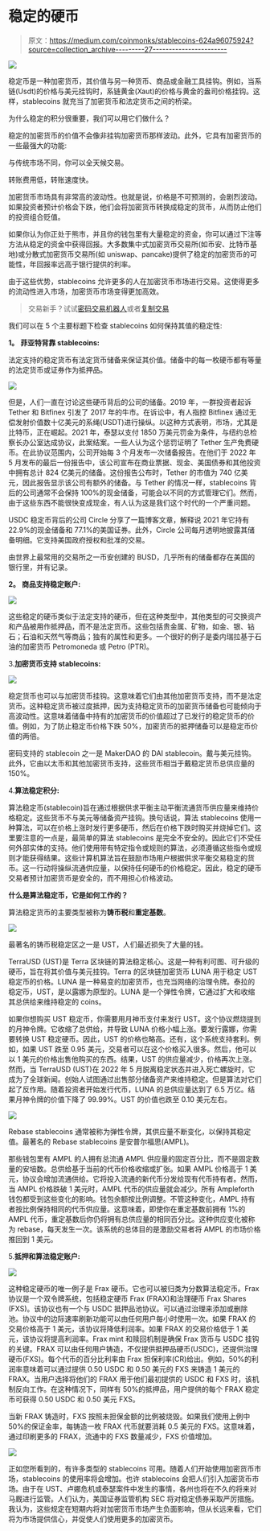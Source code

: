 # 稳定的硬币

> 原文：<https://medium.com/coinmonks/stablecoins-624a96075924?source=collection_archive---------27----------------------->

![](img/36d914375b6de1349b668369636db981.png)

稳定币是一种加密货币，其价值与另一种货币、商品或金融工具挂钩。例如，当系链(Usdt)的价格与美元挂钩时，系链黄金(Xaut)的价格与黄金的盎司价格挂钩。这样，stablecoins 就充当了加密货币和法定货币之间的桥梁。

为什么稳定的积分很重要，我们可以用它们做什么？

稳定的加密货币的价值不会像非挂钩加密货币那样波动。此外，它具有加密货币的一些最强大的功能:

与传统市场不同，你可以全天候交易。

转账费用低，转账速度快。

加密货币市场具有非常高的波动性。也就是说，价格是不可预测的，会剧烈波动。如果投资者预计价格会下跌，他们会将加密货币转换成稳定的货币，从而防止他们的投资组合贬值。

如果你认为你正处于熊市，并且你的钱包里有大量稳定的资金，你可以通过下注等方法从稳定的资金中获得回报。大多数集中式加密货币交易所(如币安、比特币基地)或分散式加密货币交易所(如 uniswap、pancake)提供了稳定的加密货币的可能性，年回报率远高于银行提供的利率。

由于这些优势，stablecoins 允许更多的人在加密货币市场进行交易。这使得更多的流动性进入市场，加密货币市场变得更加高效。

> 交易新手？试试[密码交易机器人](/coinmonks/crypto-trading-bot-c2ffce8acb2a)或者[复制交易](/coinmonks/top-10-crypto-copy-trading-platforms-for-beginners-d0c37c7d698c)

我们可以在 5 个主要标题下检查 stablecoins 如何保持其值的稳定性:

**1。** **菲亚特背靠 stablecoins:**

法定支持的稳定货币有法定货币储备来保证其价值。储备中的每一枚硬币都有等量的法定货币或证券作为抵押品。

![](img/9a8d0d9052c3948ed55cb3bd6245f0a6.png)

但是，人们一直在讨论这些硬币背后的公司的储备。2019 年，一群投资者起诉 Tether 和 Bitfinex 引发了 2017 年的牛市。在诉讼中，有人指控 Bitfinex 通过无偿发射价值数十亿美元的系绳(USDT)进行操纵。以这种方式表明，市场，尤其是比特币，正在崛起。2021 年，泰瑟以支付 1850 万美元罚金为条件，与纽约总检察长办公室达成协议，此案结案。一些人认为这个惩罚证明了 Tether 生产免费硬币。在此协议范围内，公司开始每 3 个月发布一次储备报告。在他们于 2022 年 5 月发布的最后一份报告中，该公司宣布在商业票据、现金、美国债券和其他投资中拥有总计 824 亿美元的储备。这份报告公布时，Tether 的市值为 740 亿美元，因此报告显示该公司有额外的储备。与 Tether 的情况一样，stablecoins 背后的公司通常不会保持 100%的现金储备，可能会以不同的方式管理它们。然而，由于这些东西不能很快变成现金，有人认为这是我们这个时代的一个严重问题。

USDC 稳定币背后的公司 Circle 分享了一篇博客文章，解释说 2021 年它持有 22.9%的现金储备和 77.1%的美国证券。此外，Circle 公司每月透明地披露其储备明细。它支持美国政府授权和批准的交易。

由世界上最常用的交易所之一币安创建的 BUSD，几乎所有的储备都存在美国的银行里，并有记录。

**2。** **商品支持稳定账户:**

![](img/bb329bf2532023fe152b46b7b87f387b.png)

这些稳定的硬币类似于法定支持的硬币，但在这种类型中，其他类型的可交换资产和产品被用作抵押品，而不是法定货币。这些包括贵金属、矿物，如金、银、钻石；石油和天然气等商品；独有的属性和更多。一个很好的例子是委内瑞拉基于石油的加密货币 Petromoneda 或 Petro (PTR)。

3.**加密货币支持 stablecoins:**

![](img/48e31cafdbf086b586d6de3043208ae3.png)

稳定货币也可以与加密货币挂钩。这意味着它们由其他加密货币支持，而不是法定货币。这种稳定货币被过度抵押，因为支持稳定货币的加密货币储备也可能倾向于高波动性。这意味着储备中持有的加密货币的价值超过了已发行的稳定货币的价值。例如，为了防止稳定币价格下跌 50%，加密货币的抵押储备可以是稳定币价值的两倍。

密码支持的 stablecoin 之一是 MakerDAO 的 DAI stablecoin。戴与美元挂钩。此外，它由以太币和其他加密货币支持，这些货币相当于戴稳定货币总供应量的 150%。

4.**算法稳定积分:**

算法稳定币(stablecoin)旨在通过根据供求平衡主动平衡流通货币供应量来维持价格稳定。这些货币不与美元等储备资产挂钩。换句话说，算法 stablecoins 使用一种算法，可以在价格上涨时发行更多硬币，然后在价格下跌时购买并烧掉它们。这里要注意的一点是，最简单的算法 stablecoins 是完全不安全的。因此它们不受任何外部实体的支持。他们使用带有特定指令或规则的算法，必须遵循这些指令或规则才能获得结果。这些计算机算法旨在鼓励市场用户根据供求平衡交易稳定的货币。这一行动将操纵流通供应量，以保持任何硬币的价格稳定。因此，稳定的硬币交易者预计加密货币是安全的，而不用担心价格波动。

**什么是算法稳定币，它是如何工作的？**

算法稳定货币的主要类型被称为**铸币税**和**重定基数**。

![](img/ef57977ef9acbdb6e9ffcb9f64b5d58d.png)

最著名的铸币税稳定区之一是 UST，人们最近损失了大量的钱。

TerraUSD (UST)是 Terra 区块链的算法稳定核心。这是一种有利可图、可升级的硬币，旨在将其价值与美元挂钩。Terra 的区块链加密货币 LUNA 用于稳定 UST 稳定币的价格。LUNA 是一种易变的加密货币，也充当网络的治理令牌。泰拉的稳定币，UST，是以露娜为原型的。LUNA 是一个弹性令牌，它通过扩大和收缩其总供给来维持稳定的 coins。

如果你想购买 UST 稳定币，你需要用月神币支付来发行 UST。这个协议燃烧提到的月神令牌。它收缩了总供给，并导致 LUNA 价格小幅上涨。要发行露娜，你需要转换 UST 稳定硬币。因此，UST 的价格也略高。还有，这个系统支持套利。例如，如果 UST 跌至 0.95 美元，交易者可以在这个价格买入很多。然后，他可以以 1 美元的价格出售他购买的东西。结果，UST 的供应量减少，价格再次上涨。然而，当 TerraUSD (UST)在 2022 年 5 月脱离稳定状态并进入死亡螺旋时，它成为了全球新闻。创始人试图通过出售部分储备资产来维持稳定。但是算法对它们起了反作用。随着投资者开始发行代币，LUNA 的总供应量达到了 6.5 万亿。结果月神令牌的价值下降了 99.99%。UST 的价值也跌至 0.10 美元左右。

![](img/53b7a59757d76953cdac5cbb691556b0.png)

Rebase stablecoins 通常被称为弹性令牌，其供应量不断变化，以保持其稳定值。最著名的 Rebase stablecoins 是安普尔福思(AMPL)。

那些钱包里有 AMPL 的人拥有总流通 AMPL 供应量的固定百分比，而不是固定数量的安培数。总供给基于当前的代币价格收缩或扩张。如果 AMPL 价格高于 1 美元，协议会增加流通供给。它将投入流通的新代币分发给现有代币持有者。然而，当 AMPL 价格跌破 1 美元时，AMPL 代币的供应量就会减少。所有 Ampleforth 钱包都受到这些变化的影响。钱包余额按比例调整。不管这种变化，AMPL 持有者按比例保持相同的代币供应量。这意味着，即使你在重定基数前拥有 1%的 AMPL 代币，重定基数后你仍将拥有总供应量的相同百分比。这种供应变化被称为 rebase，每天发生一次。该系统的总体目的是激励交易者将 AMPL 的市场价格推回到 1 美元。

5.**抵押和算法稳定账户:**

![](img/ca7cc73b3d2cafd010661dfbfffabb1e.png)

这种稳定硬币的唯一例子是 Frax 硬币。它也可以被归类为分数算法稳定币。Frax 协议是一个双令牌系统，包括稳定硬币 Frax (FRAX)和治理硬币 Frax Shares (FXS)。该协议也有一个与 USDC 抵押品池协议。可以通过治理来添加或删除池。协议中的边际速率刷新功能可以由任何用户每小时使用一次。如果 FRAX 的交易价格高于 1 美元，该协议将降低利润率。如果 FRAX 的交易价格低于 1 美元，该协议将提高利润率。Frax mint 和赎回机制是确保 Frax 货币与 USDC 挂钩的关键。FRAX 可以由任何用户铸造，不仅提供抵押品硬币(USDC)，还提供治理硬币(FXS)。每个代币的百分比利率由 Frax 担保利率(CR)给出。例如，50%的利润率意味着可以通过提供 0.50 USDC 和 0.50 美元的 FXS 来铸造 1 美元的 FRAX。当用户选择将他们的 FRAX 用于他们最初提供的 USDC 和 FXS 时，该机制反向工作。在这种情况下，同样有 50%的抵押品，用户提供的每个 FRAX 稳定币可获得 0.50 USDC 和 0.50 美元 FXS。

当新 FRAX 铸造时，FXS 按照未担保金额的比例被烧毁。如果我们使用上例中 50%的保证金率，每铸造一枚 FRAX 代币就要消耗 0.5 美元的 FXS。这意味着，通过印刷更多的 FRAX，流通中的 FXS 数量减少，FXS 价值增加。

![](img/0b68b2d3dc607c51cd37496c7bbcbe56.png)

正如您所看到的，有许多类型的 stablecoins 可用。随着人们开始使用加密货币市场，stablecoins 的使用率将会增加。也许 stablecoins 会把人们引入加密货币市场。由于在 UST、卢娜危机或泰瑟案件中发生的事情，各州也将在不久的将来对马厩进行监管。人们认为，美国证券监管机构 SEC 将对稳定债券采取严厉措施。我认为，这些规定在短期内将对加密货币市场产生负面影响，但从长远来看，它们将为市场提供信心，并促使人们使用更多的加密货币。